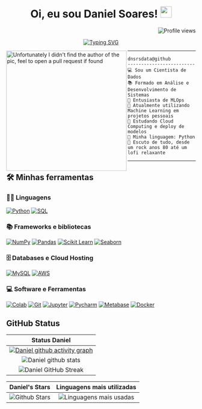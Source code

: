 <h1 align="center">
Oi, eu sou Daniel Soares!
  <img src="https://media.giphy.com/media/hvRJCLFzcasrR4ia7z/giphy.gif" width="30"></h1>
 <!--<img src="https://komarev.com/ghpvc/?username=I-am-vishalmaurya&label=Profile%20Views&color=0e75b6&style=flat" align='right' alt="vishalmaurya" />-->
 <img src="https://gpvc.arturio.dev/dnsrsdata" alt="Profile views" align='right'/> <a href="https://github.com/I-am-vishalmaurya/I-am-vishalmaurya/"> </a> 
<br/>

<!-- Typing SVG by DenverCoder1 - https://github.com/DenverCoder1/readme-typing-svg -->
<p align="center">
  <a href="https://git.io/typing-svg"><img src="https://readme-typing-svg.demolab.com?font=Fira+Code&pause=1000&width=435&lines=Cientista+de+dados;Sempre+aprendendo+coisas+novas" alt="Typing SVG" /></a>
</p>

<img align="left" src="https://c.tenor.com/yFKbJFsOvs4AAAAC/luffy-smile-luffy-giggle.gif" alt="Unfortunately I didn't find the author of the pic, feel to open a pull request if found" width="320" />
<hr>

```
dnsrsdata@github
-------------------------
💻 Sou um Cientista de Dados
📚 Formado em Análise e Desenvolvimento de Sistemas
📝 Entusiasta de MLOps
🔭 Atualmente utilizando Machine Learning em projetos pessoais 
🌱 Estudando Cloud Computing e deploy de modelos
🌟 Minha linguagem: Python
🎵 Escuto de tudo, desde um rock anos 80 até um lofi relaxante
```
<hr>


## 🛠️ Minhas ferramentas

### 👨‍💻 Linguagens

<p>
    <a href="https://github.com/search?q=user%3ADenverCoder1+is%3Arepo+language%3Apython"><img alt="Python" src="https://img.shields.io/badge/Python%20-%2314354C.svg?logo=python&logoColor=white"></a>
    <a href="https://github.com/search?q=user%3ADenverCoder1+is%3Arepo+language%3Asql"><img alt="SQL" src="https://img.shields.io/badge/SQL%20-%23025E8C.svg?logo=amazon-dynamodb&logoColor=white"></a>

### :books: Frameworks e bibliotecas 

<p>
    <a href="#"><img alt="NumPy" src="https://img.shields.io/badge/Numpy%20-%23013243.svg?logo=numpy&logoColor=white"></a>
    <a href="#"><img alt="Pandas" src="https://img.shields.io/badge/Pandas%20-%23150458.svg?logo=pandas&logoColor=white"></a>
    <a href="#"><img alt="Scikit Learn" src="https://img.shields.io/badge/Scikit_Learn%20-%23013243.svg?logo=scikitlearn&logoColor=white"></a>
    <a href="#"><img alt="Seaborn" src="https://img.shields.io/badge/Seaborn%20-%23013243.svg?logo=matplotlib&logoColor=white"></a>
</p>

### 🗄️ Databases e Cloud Hosting

<p>
    <a href="#"><img alt="MySQL" src="https://img.shields.io/badge/MySQL-00000F?style=for-the-badge&logo=mysql&logoColor=white"></a>
    <a href="#"><img alt="AWS" src ="https://img.shields.io/badge/AWS-0089D6?style=for-the-badge&logo=Amazon&logoColor=white"></a>
</p>

### 💻 Software e Ferramentas

<p>
    <a href="#"><img alt="Colab" src="https://img.shields.io/badge/Colab-00b56a.svg?logo=google-colab&logoColor=white"></a>
    <a href="#"><img alt="Git" src="https://img.shields.io/badge/Git%20-%23F05033.svg?logo=git&logoColor=white"></a>
    <a href="#"><img alt="Jupyter" src="https://img.shields.io/badge/Jupyter-%23F37626.svg?logo=Jupyter&logoColor=white"></a>
    <a href="#"><img alt="Pycharm" src="https://img.shields.io/badge/PyCharm-00ff80.svg?logo=pycharm&logoColor=black"></a>
    <a href="#"><img alt="Metabase" src="https://img.shields.io/badge/Metabase-ffffff.svg?logo=Metabase&logoColor=blue"></a>
    <a href="#"><img alt="Docker" src="https://img.shields.io/badge/Docker-FFFFFF.svg?logo=Docker&logoColor=blue"></a>
</p>

## GitHub Status


|                                                                     Status Daniel                                                                     |
|:------------------------------------------------------------------------------------------------------------------------------------------------------:|
| [![Daniel github activity graph](https://github-readme-activity-graph.cyclic.app/graph?username=dnsrsdata&theme=react-dark&custom_title=Contribuições%20nos%20ultimos%20dias&hide_border=true)](https://github.com/ashutosh00710/github-readme-activity-graph) |
| ![Daniel github stats](https://github-readme-stats.vercel.app/api?username=dnsrsdata&show_icons=true&theme=algolia)              | 
| ![Daniel GitHub Streak](https://github-readme-streak-stats.herokuapp.com/?user=dnsrsdata&theme=algolia)                    | 
    
    
|                                                                                                      Daniel's Stars                                                                                                       |                                                           Linguagens mais utilizadas                                                           |      
|:-------------------------------------------------------------------------------------------------------------------------------------------------------------------------------------------------------------------------:|:---------------------------------------------------------------------------------------------------------------------------------:|
| ![Github Stars](https://github-readme-stats.vercel.app/api?username=dnsrsdata&show_icons=true&locale=en&count_private=true&hide_rank=true&custom_title=My%20GitHub%20Stats&disable_animations=true&theme=algolia) | ![Linguagens mais usadas](https://github-readme-stats.vercel.app/api/top-langs/?username=dnsrsdata&theme=algolia&layout=compact) |
